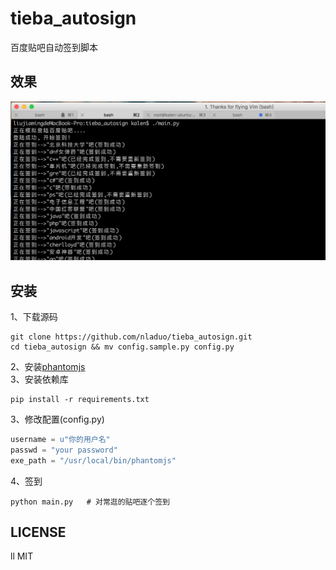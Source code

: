 # tieba_autosign
百度贴吧自动签到脚本
## 效果
![效果](./effect.png)

## 安装
1、下载源码
``` shell
git clone https://github.com/nladuo/tieba_autosign.git
cd tieba_autosign && mv config.sample.py config.py
```
2、安装[phantomjs](http://phantomjs.org/)<br>
3、安装依赖库
``` shell
pip install -r requirements.txt
```
3、修改配置(config.py)
``` python
username = u"你的用户名"
passwd = "your password"
exe_path = "/usr/local/bin/phantomjs"
```
4、签到
``` shell
python main.py   # 对常逛的贴吧逐个签到
```

## LICENSE
ll
MIT
